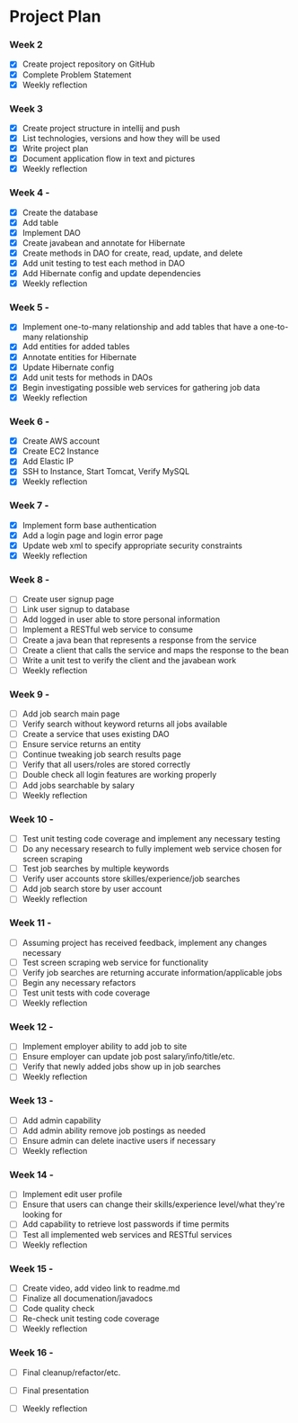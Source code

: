 # Project Plan

### Week 2 
- [x] Create project repository on GitHub
- [x] Complete Problem Statement
- [x] Weekly reflection

### Week 3
- [x] Create project structure in intellij and push
- [x] List technologies, versions and how they will be used
- [x] Write project plan
- [x] Document application flow in text and pictures
- [x] Weekly reflection

### Week 4 - 
- [x] Create the database
- [x] Add table
- [x] Implement DAO
- [x] Create javabean and annotate for Hibernate
- [x] Create methods in DAO for create, read, update, and delete
- [x] Add unit testing to test each method in DAO  
- [x] Add Hibernate config and update dependencies
- [x] Weekly reflection

### Week 5 -
- [x] Implement one-to-many relationship and add tables that have a one-to-many relationship
- [x] Add entities for added tables
- [x] Annotate entities for Hibernate
- [x] Update Hibernate config
- [x] Add unit tests for methods in DAOs
- [x] Begin investigating possible web services for gathering job data  
- [x] Weekly reflection

### Week 6 -
- [x] Create AWS account
- [x] Create EC2 Instance
- [x] Add Elastic IP
- [x] SSH to Instance, Start Tomcat, Verify MySQL
- [x] Weekly reflection

### Week 7 -
- [x] Implement form base authentication 
- [x] Add a login page and login error page
- [x] Update web xml to specify appropriate security constraints
- [x] Weekly reflection

### Week 8 -
- [ ] Create user signup page
- [ ] Link user signup to database
- [ ] Add logged in user able to store personal information
- [ ] Implement a RESTful web service to consume
- [ ] Create a java bean that represents a response from the service
- [ ] Create a client that calls the service and maps the response to the bean
- [ ] Write a unit test to verify the client and the javabean work
- [ ] Weekly reflection

### Week 9 -
- [ ] Add job search main page
- [ ] Verify search without keyword returns all jobs available
- [ ] Create a service that uses existing DAO
- [ ] Ensure service returns an entity
- [ ] Continue tweaking job search results page
- [ ] Verify that all users/roles are stored correctly
- [ ] Double check all login features are working properly
- [ ] Add jobs searchable by salary
- [ ] Weekly reflection

### Week 10 - 
- [ ] Test unit testing code coverage and implement any necessary testing
- [ ] Do any necessary research to fully implement web service chosen for screen scraping
- [ ] Test job searches by multiple keywords
- [ ] Verify user accounts store skilles/experience/job searches
- [ ] Add job search store by user account  
- [ ] Weekly reflection

### Week 11 - 
- [ ] Assuming project has received feedback, implement any changes necessary
- [ ] Test screen scraping web service for functionality 
- [ ] Verify job searches are returning accurate information/applicable jobs
- [ ] Begin any necessary refactors 
- [ ] Test unit tests with code coverage
- [ ] Weekly reflection

### Week 12 - 
- [ ] Implement employer ability to add job to site
- [ ] Ensure employer can update job post salary/info/title/etc.
- [ ] Verify that newly added jobs show up in job searches
- [ ] Weekly reflection

### Week 13 - 
- [ ] Add admin capability
- [ ] Add admin ability remove job postings as needed
- [ ] Ensure admin can delete inactive users if necessary
- [ ] Weekly reflection

### Week 14 - 
- [ ] Implement edit user profile
- [ ] Ensure that users can change their skills/experience level/what they're looking for
- [ ] Add capability to retrieve lost passwords if time permits
- [ ] Test all implemented web services and RESTful services
- [ ] Weekly reflection

### Week 15 - 
- [ ] Create video, add video link to readme.md
- [ ] Finalize all documenation/javadocs
- [ ] Code quality check
- [ ] Re-check unit testing code coverage
- [ ] Weekly reflection

### Week 16 -
- [ ] Final cleanup/refactor/etc.
- [ ] Final presentation
- [ ] Weekly reflection

